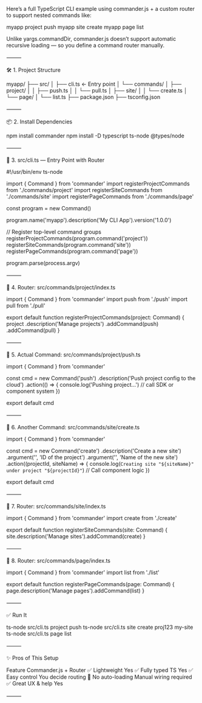 Here’s a full TypeScript CLI example using commander.js + a custom router to support nested commands like:

myapp project push
myapp site create <project-id> <site-name>
myapp page list

Unlike yargs.commandDir, commander.js doesn’t support automatic recursive loading — so you define a command router manually.

⸻

🛠️ 1. Project Structure

myapp/
├── src/
│   ├── cli.ts              ← Entry point
│   └── commands/
│       ├── project/
│       │   ├── push.ts
│       │   └── pull.ts
│       ├── site/
│       │   └── create.ts
│       └── page/
│           └── list.ts
├── package.json
├── tsconfig.json


⸻

📦 2. Install Dependencies

npm install commander
npm install -D typescript ts-node @types/node


⸻

🧠 3. src/cli.ts — Entry Point with Router

#!/usr/bin/env ts-node

import { Command } from 'commander'
import registerProjectCommands from './commands/project'
import registerSiteCommands from './commands/site'
import registerPageCommands from './commands/page'

const program = new Command()

program.name('myapp').description('My CLI App').version('1.0.0')

// Register top-level command groups
registerProjectCommands(program.command('project'))
registerSiteCommands(program.command('site'))
registerPageCommands(program.command('page'))

program.parse(process.argv)


⸻

🧭 4. Router: src/commands/project/index.ts

import { Command } from 'commander'
import push from './push'
import pull from './pull'

export default function registerProjectCommands(project: Command) {
  project
    .description('Manage projects')
    .addCommand(push)
    .addCommand(pull)
}


⸻

🔧 5. Actual Command: src/commands/project/push.ts

import { Command } from 'commander'

const cmd = new Command('push')
  .description('Push project config to the cloud')
  .action(() => {
    console.log('Pushing project...')
    // call SDK or component system
  })

export default cmd


⸻

🔧 6. Another Command: src/commands/site/create.ts

import { Command } from 'commander'

const cmd = new Command('create')
  .description('Create a new site')
  .argument('<projectId>', 'ID of the project')
  .argument('<siteName>', 'Name of the new site')
  .action((projectId, siteName) => {
    console.log(`Creating site "${siteName}" under project "${projectId}"`)
    // Call component logic
  })

export default cmd


⸻

🧭 7. Router: src/commands/site/index.ts

import { Command } from 'commander'
import create from './create'

export default function registerSiteCommands(site: Command) {
  site.description('Manage sites').addCommand(create)
}


⸻

🧭 8. Router: src/commands/page/index.ts

import { Command } from 'commander'
import list from './list'

export default function registerPageCommands(page: Command) {
  page.description('Manage pages').addCommand(list)
}


⸻

✅ Run It

ts-node src/cli.ts project push
ts-node src/cli.ts site create proj123 my-site
ts-node src/cli.ts page list


⸻

✨ Pros of This Setup

Feature	Commander.js + Router
✅ Lightweight	Yes
✅ Fully typed TS	Yes
✅ Easy control	You decide routing
🚫 No auto-loading	Manual wiring required
✅ Great UX & help	Yes


⸻

